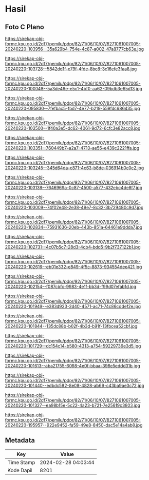 # Hasil

## Foto C Plano

https://sirekap-obj-formc.kpu.go.id/2df7/pemilu/pdpr/82/71/06/10/07/8271061007005-20240220-103956--35a629b4-754e-4c87-a002-47a8777cb63e.jpg

https://sirekap-obj-formc.kpu.go.id/2df7/pemilu/pdpr/82/71/06/10/07/8271061007005-20240220-103728--5842dd1f-e79f-4fde-8bc8-3c16efe3faa8.jpg

https://sirekap-obj-formc.kpu.go.id/2df7/pemilu/pdpr/82/71/06/10/07/8271061007005-20240220-100048--5a3de46e-e5c1-4bf0-aa62-09bdb3e65d13.jpg

https://sirekap-obj-formc.kpu.go.id/2df7/pemilu/pdpr/82/71/06/10/07/8271061007005-20240220-095830--7fefbac5-fbd7-4e77-b219-559fdc686435.jpg

https://sirekap-obj-formc.kpu.go.id/2df7/pemilu/pdpr/82/71/06/10/07/8271061007005-20240220-103500--1f40a3e5-dc62-4061-9d72-6cfc3e82acc8.jpg

https://sirekap-obj-formc.kpu.go.id/2df7/pemilu/pdpr/82/71/06/10/07/8271061007005-20240220-103351--760449b7-a2a7-4710-ae55-e439c2221ffa.jpg

https://sirekap-obj-formc.kpu.go.id/2df7/pemilu/pdpr/82/71/06/10/07/8271061007005-20240220-103245--345d64da-c871-4c63-b8de-036914b0c0c2.jpg

https://sirekap-obj-formc.kpu.go.id/2df7/pemilu/pdpr/82/71/06/10/07/8271061007005-20240220-103138--7646969a-0c87-4500-a577-432ebc4de8f7.jpg

https://sirekap-obj-formc.kpu.go.id/2df7/pemilu/pdpr/82/71/06/10/07/8271061007005-20240220-103009--74f02e48-2e38-49e7-8c32-3b729480c9d7.jpg

https://sirekap-obj-formc.kpu.go.id/2df7/pemilu/pdpr/82/71/06/10/07/8271061007005-20240220-102834--75931636-20eb-443b-851a-64461e9ddda7.jpg

https://sirekap-obj-formc.kpu.go.id/2df7/pemilu/pdpr/82/71/06/10/07/8271061007005-20240220-102731--4c07b5c7-28d3-4cb4-bdd5-9b2f737122b1.jpg

https://sirekap-obj-formc.kpu.go.id/2df7/pemilu/pdpr/82/71/06/10/07/8271061007005-20240220-102616--eb01e332-e849-4f5c-8873-934554dee421.jpg

https://sirekap-obj-formc.kpu.go.id/2df7/pemilu/pdpr/82/71/06/10/07/8271061007005-20240220-102154--f087cbfc-9983-4e1f-bb3d-f99d07efab1d.jpg

https://sirekap-obj-formc.kpu.go.id/2df7/pemilu/pdpr/82/71/06/10/07/8271061007005-20240220-101949--e383d923-2d40-4571-ac71-74c86cddef2e.jpg

https://sirekap-obj-formc.kpu.go.id/2df7/pemilu/pdpr/82/71/06/10/07/8271061007005-20240220-101844--135dc88b-b02f-4b3d-b91f-13fbcea52cbf.jpg

https://sirekap-obj-formc.kpu.go.id/2df7/pemilu/pdpr/82/71/06/10/07/8271061007005-20240220-101729--dc154c14-b580-4313-a754-59229736e3d5.jpg

https://sirekap-obj-formc.kpu.go.id/2df7/pemilu/pdpr/82/71/06/10/07/8271061007005-20240220-101613--aba21755-6098-4e0f-bbaa-398e5eddd31b.jpg

https://sirekap-obj-formc.kpu.go.id/2df7/pemilu/pdpr/82/71/06/10/07/8271061007005-20240220-101440--edbdc582-8e08-4828-ab69-c43ba9ae3c72.jpg

https://sirekap-obj-formc.kpu.go.id/2df7/pemilu/pdpr/82/71/06/10/07/8271061007005-20240220-101327--ea98b15e-5c22-4a23-b721-7e25619c3803.jpg

https://sirekap-obj-formc.kpu.go.id/2df7/pemilu/pdpr/82/71/06/10/07/8271061007005-20240220-195957--922e9452-fa59-49e8-8450-dac5e14a4ab8.jpg


## Metadata

| Key        | Value               |
| ---------- | ------------------- |
| Time Stamp | 2024-02-28 04:03:44 |
| Kode Dapil | 8201                |




